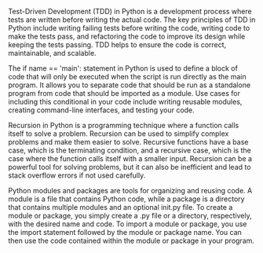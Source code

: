 Test-Driven Development (TDD) in Python is a development process where tests are written before writing the actual code. The key principles of TDD in Python include writing failing tests before writing the code, writing code to make the tests pass, and refactoring the code to improve its design while keeping the tests passing. TDD helps to ensure the code is correct, maintainable, and scalable.

The if name == 'main': statement in Python is used to define a block of code that will only be executed when the script is run directly as the main program. It allows you to separate code that should be run as a standalone program from code that should be imported as a module. Use cases for including this conditional in your code include writing reusable modules, creating command-line interfaces, and testing your code.

Recursion in Python is a programming technique where a function calls itself to solve a problem. Recursion can be used to simplify complex problems and make them easier to solve. Recursive functions have a base case, which is the terminating condition, and a recursive case, which is the case where the function calls itself with a smaller input. Recursion can be a powerful tool for solving problems, but it can also be inefficient and lead to stack overflow errors if not used carefully.

Python modules and packages are tools for organizing and reusing code. A module is a file that contains Python code, while a package is a directory that contains multiple modules and an optional init.py file. To create a module or package, you simply create a .py file or a directory, respectively, with the desired name and code. To import a module or package, you use the import statement followed by the module or package name. You can then use the code contained within the module or package in your program.